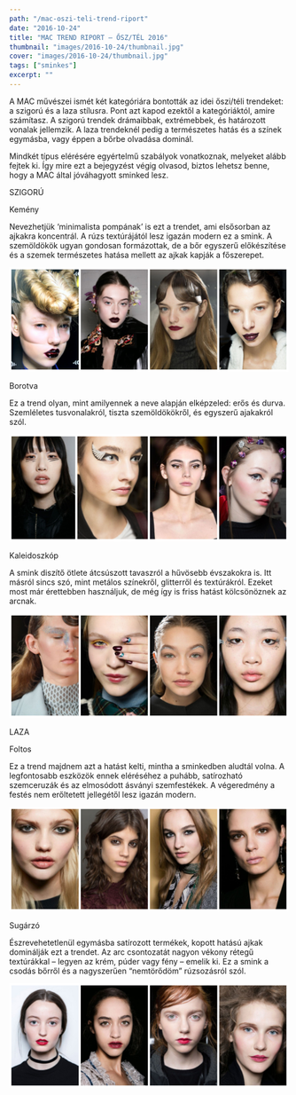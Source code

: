 ```yaml
---
path: "/mac-oszi-teli-trend-riport"
date: "2016-10-24"
title: "MAC TREND RIPORT – ŐSZ/TÉL 2016"
thumbnail: "images/2016-10-24/thumbnail.jpg"
cover: "images/2016-10-24/thumbnail.jpg"
tags: ["sminkes"]
excerpt: ""
---
```


A MAC művészei ismét két kategóriára bontották az idei őszi/téli trendeket: a szigorú és a laza stílusra. Pont azt kapod ezektől a kategóriáktól, amire számítasz. A szigorú trendek drámaibbak, extrémebbek, és határozott vonalak jellemzik. A laza trendeknél pedig a természetes hatás és a színek egymásba, vagy éppen a bőrbe olvadása dominál.

Mindkét típus elérésére egyértelmű szabályok vonatkoznak, melyeket alább fejtek ki. Így mire ezt a bejegyzést végig olvasod, biztos lehetsz benne, hogy a MAC által jóváhagyott sminked lesz.

SZIGORÚ


Kemény

Nevezhetjük ‘minimalista pompának’ is ezt a trendet, ami elsősorban az ajkakra koncentrál. A rúzs textúrájától lesz igazán modern ez a smink. A szemöldökök ugyan gondosan formázottak, de a bőr egyszerű előkészítése és a szemek természetes hatása  mellett az ajkak kapják a főszerepet.

![mac](images/2016-10-24/Kemeny.jpg)

Borotva

Ez a trend olyan, mint amilyennek a neve alapján elképzeled: erős és durva. Szemléletes tusvonalakról, tiszta szemöldökökről, és egyszerű ajakakról szól.

![mac](images/2016-10-24/Borotva.jpg)

Kaleidoszkóp

A smink diszítő ötlete átcsúszott tavaszról a hűvösebb évszakokra is. Itt másról sincs szó, mint metálos színekről, glitterről és textúrákról. Ezeket most már érettebben használjuk, de még így is friss hatást kölcsönöznek az arcnak.

![mac](images/2016-10-24/Kaleidoszkop.jpg)

LAZA


Foltos

Ez a trend majdnem azt a hatást kelti, mintha a sminkedben aludtál volna. A legfontosabb eszközök ennek eléréséhez a puhább, satírozható szemceruzák és az elmosódott ásványi szemfestékek. A végeredmény a festés nem erőltetett jellegétől lesz igazán modern.

![mac](images/2016-10-24/Foltos.jpg)

Sugárzó

Észrevehetetlenül egymásba satírozott termékek, kopott hatású ajkak dominálják ezt a trendet. Az arc csontozatát nagyon vékony rétegű textúrákkal – legyen az krém, púder vagy fény – emelik ki. Ez a smink a csodás bőrről és a nagyszerűen “nemtörődöm” rúzsozásról szól.

![mac](images/2016-10-24/Sugarzo.jpg)
